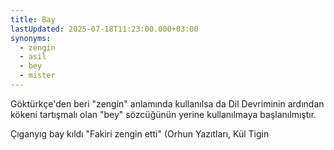 ```yaml
---
title: Bay
lastUpdated: 2025-07-18T11:23:00.000+03:00
synonyms:
  - zengin
  - asil
  - bey
  - mister
---
```

Göktürkçe'den beri "zengin" anlamında kullanılsa da Dil Devriminin ardından kökeni tartışmalı olan "bey" sözcüğünün yerine kullanılmaya başlanılmıştır.

Çıganyıg bay kıldı "Fakiri zengin etti" (Orhun Yazıtları, Kül Tigin
